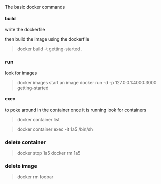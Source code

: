 The basic docker commands


#### build

write the dockerfile

then build the image using the dockerfile
> docker build -t getting-started .


### run 

look for images
> docker images
start an image
> docker run -d -p 127.0.0.1:4000:3000 getting-started


#### exec
to poke around in the container once it is running
look for containers
> docker container list

> docker container exec -it 1a5 /bin/sh

### delete container

> docker stop 1a5
> docker rm 1a5

### delete image 

> docker rm foobar

